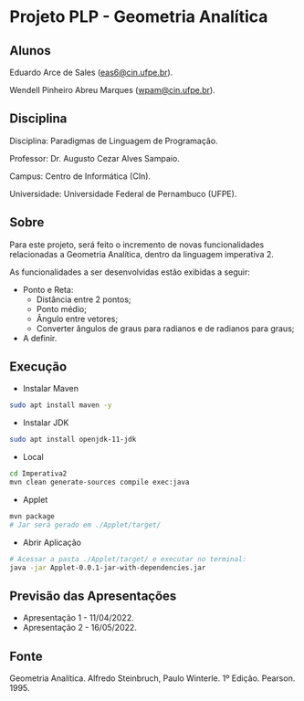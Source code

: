# Projeto PLP - Geometria Analítica

## Alunos

Eduardo Arce de Sales (eas6@cin.ufpe.br).

Wendell Pinheiro Abreu Marques (wpam@cin.ufpe.br).

## Disciplina

Disciplina: Paradigmas de Linguagem de Programação.

Professor: Dr. Augusto Cezar Alves Sampaio.

Campus: Centro de Informática (CIn).

Universidade: Universidade Federal de Pernambuco (UFPE).

## Sobre

Para este projeto, será feito o incremento de novas funcionalidades relacionadas a Geometria Analítica, dentro da linguagem imperativa 2.

As funcionalidades a ser desenvolvidas estão exibidas a seguir:
* Ponto e Reta:
    - Distância entre 2 pontos;
    - Ponto médio;
    - Ângulo entre vetores;
    - Converter ângulos de graus para radianos e de radianos para graus;
* A definir.

## Execução

* Instalar Maven

```bash
sudo apt install maven -y
```

* Instalar JDK

```bash
sudo apt install openjdk-11-jdk
```

* Local

```bash
cd Imperativa2
mvn clean generate-sources compile exec:java
```

* Applet

```bash
mvn package
# Jar será gerado em ./Applet/target/
```

* Abrir Aplicação

```bash
# Acessar a pasta ./Applet/target/ e executar no terminal:
java -jar Applet-0.0.1-jar-with-dependencies.jar
```


## Previsão das Apresentações

* Apresentação 1 - 11/04/2022.
* Apresentação 2 - 16/05/2022.

## Fonte

Geometria Analítica. Alfredo Steinbruch, Paulo Winterle. 1º Edição. Pearson. 1995.

